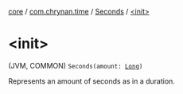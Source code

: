 [core](../../index.md) / [com.chrynan.time](../index.md) / [Seconds](index.md) / [&lt;init&gt;](./-init-.md)

# &lt;init&gt;

(JVM, COMMON) `Seconds(amount: `[`Long`](https://kotlinlang.org/api/latest/jvm/stdlib/kotlin/-long/index.html)`)`

Represents an amount of seconds as in a duration.

